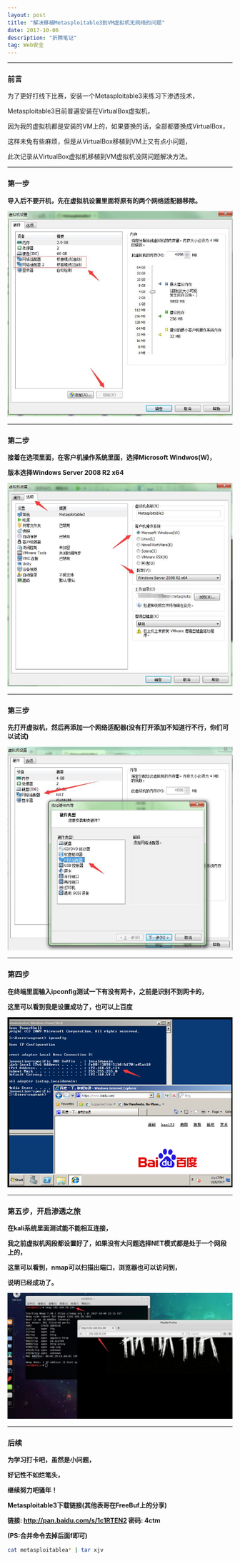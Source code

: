 ```yaml
---
layout: post
title: "解决移植Metasploitable3到VM虚拟机无网络的问题"
date: 2017-10-06
description: "折腾笔记"
tag: Web安全
---
```

---

### 前言

为了更好打线下比赛，安装一个Metasploitable3来练习下渗透技术，<br/>

Metasploitable3目前普遍安装在VirtualBox虚拟机，<br/>

因为我的虚拟机都是安装的VM上的，如果要换的话，全部都要换成VirtualBox，<br/>

这样未免有些麻烦，但是从VirtualBox移植到VM上又有点小问题，<br/>

此次记录从VirtualBox虚拟机移植到VM虚拟机没网问题解决方法。


---


### 第一步

**导入后不要开机，先在虚拟机设置里面将原有的两个网络适配器移除。**

![images](/images/2017-10-06/met1.png)

---


### 第二步

**接着在选项里面，在客户机操作系统里面，选择Microsoft Windwos(W)，**<br/>

**版本选择Windows Server 2008 R2 x64** <br>

![images](/images/2017-10-06/met2.png)

---


### 第三步

**先打开虚拟机，然后再添加一个网络适配器(没有打开添加不知道行不行，你们可以试试)** <br>

![images](/images/2017-10-06/met3.png)

---

### 第四步

**在终端里面输入ipconfig测试一下有没有网卡，之前是识别不到网卡的，**<br/>

**这里可以看到我是设置成功了，也可以上百度**

![images](/images/2017-10-06/met4.png)

---

### 第五步，开启渗透之旅

**在kali系统里面测试能不能相互连接，**<br/>

**我之前虚拟机网段都设置好了，如果没有大问题选择NET模式都是处于一个网段上的，**<br/>

**这里可以看到，nmap可以扫描出端口，浏览器也可以访问到，**<br/>

**说明已经成功了。** <br>

![images](/images/2017-10-06/met5.png)

---

### 后续

**为学习打卡吧，虽然是小问题，**<br/>

**好记性不如烂笔头，**<br/>

**继续努力吧骚年！**<br/>

**Metasploitable3下载链接(其他表哥在FreeBuf上的分享)**<br/>

**链接: http://pan.baidu.com/s/1c1RTEN2 密码: 4ctm**<br/>

**(PS:合并命令去掉后面f即可)**

```bash
cat metasploitablea* | tar xjv
```
